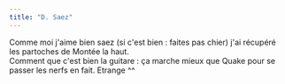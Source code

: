 ```yaml
---
title: "D. Saez"
---
```


Comme moi j'aime bien saez (si c'est bien : faites pas chier) j'ai récupéré
les partoches de Montée la haut.  
Comment que c'est bien la guitare : ça marche mieux que Quake pour se passer
les nerfs en fait. Etrange ^^

